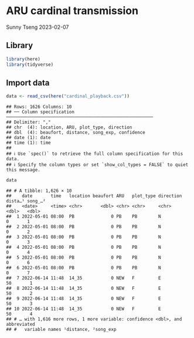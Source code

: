 ARU cardinal transmission
================
Sunny Tseng
2023-02-07

## Library

``` r
library(here)
library(tidyverse)
```

## Import data

``` r
data <- read_csv(here("cardinal_playback.csv"))
```

    ## Rows: 1626 Columns: 10
    ## ── Column specification ────────────────────────────────────────────────────────
    ## Delimiter: ","
    ## chr  (4): location, ARU, plot_type, direction
    ## dbl  (4): beaufort, distance, song_exp, confidence
    ## date (1): date
    ## time (1): time
    ## 
    ## ℹ Use `spec()` to retrieve the full column specification for this data.
    ## ℹ Specify the column types or set `show_col_types = FALSE` to quiet this message.

``` r
data
```

    ## # A tibble: 1,626 × 10
    ##    date       time   location beaufort ARU   plot_type direction dista…¹ song_…²
    ##    <date>     <time> <chr>       <dbl> <chr> <chr>     <chr>       <dbl>   <dbl>
    ##  1 2022-05-01 08:00  PB              0 PB    PB        N               0       1
    ##  2 2022-05-01 08:00  PB              0 PB    PB        N               0       2
    ##  3 2022-05-01 08:00  PB              0 PB    PB        N               0       3
    ##  4 2022-05-01 08:00  PB              0 PB    PB        N               0       4
    ##  5 2022-05-01 08:00  PB              0 PB    PB        N               0       6
    ##  6 2022-05-01 08:00  PB              0 PB    PB        N               0       7
    ##  7 2022-06-14 11:48  14_35           0 NEW   F         E              50       1
    ##  8 2022-06-14 11:48  14_35           0 NEW   F         E              50       2
    ##  9 2022-06-14 11:48  14_35           0 NEW   F         E              50       3
    ## 10 2022-06-14 11:48  14_35           0 NEW   F         E              50       4
    ## # … with 1,616 more rows, 1 more variable: confidence <dbl>, and abbreviated
    ## #   variable names ¹​distance, ²​song_exp
